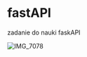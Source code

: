 # fastAPI
zadanie do nauki faskAPI

![IMG_7078](https://github.com/user-attachments/assets/5298f4cc-ac45-4c34-a47d-cbd07635b4ee)
